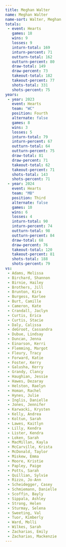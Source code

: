 ```yaml
---
title: Meghan Walter
name: Meghan Walter
name-sort: Walter, Meghan
totals:
 - event: Hearts
   games: 18
   wins: 9
   losses: 9
   inturn-total: 169
   inturn-percent: 71
   outturn-total: 162
   outturn-percent: 80
   draw-total: 149
   draw-percent: 73
   takeout-total: 182
   takeout-percent: 77
   shots-total: 331
   shots-percent: 75
years:
 - year: 2023
   event: Hearts
   team: "WC"
   position: Fourth
   alternate: false
   games: 8
   wins: 3
   losses: 5
   inturn-total: 79
   inturn-percent: 67
   outturn-total: 64
   outturn-percent: 75
   draw-total: 81
   draw-percent: 71
   takeout-total: 62
   takeout-percent: 71
   shots-total: 143
   shots-percent: 71
 - year: 2024
   event: Hearts
   team: "MB"
   position: Third
   alternate: false
   games: 10
   wins: 6
   losses: 4
   inturn-total: 90
   inturn-percent: 74
   outturn-total: 98
   outturn-percent: 84
   draw-total: 68
   draw-percent: 76
   takeout-total: 120
   takeout-percent: 81
   shots-total: 188
   shots-percent: 79
vs:
 - Adams, Melissa
 - Birchard, Shannon
 - Birnie, Hailey
 - Brothers, Jill
 - Brunton, Kira
 - Burgess, Karlee
 - Burt, Camille
 - Cameron, Kate
 - Crandall, Jaclyn
 - Curtis, Erica
 - Curtis, Stacie
 - Daly, Calissa
 - deGroot, Cassandra
 - Dubue, Lindsay
 - Duncan, Jenna
 - Einarson, Kerri
 - Flemming, Margot
 - Fleury, Tracy
 - Forward, Katie
 - Foster, Kerry
 - Galusha, Kerry
 - Grandy, Clancy
 - Haughian, Jessie
 - Hawes, Dezaray
 - Helston, Raelyn
 - Homan, Rachel
 - Hynes, Julie
 - Inglis, Danielle
 - Jones, Jennifer
 - Karwacki, Krysten
 - Kelly, Andrea
 - Koltun, Sarah
 - Lawes, Kaitlyn
 - Lilly, Kendra
 - Lister, Kendra
 - Loken, Sarah
 - MacMillan, Kayla
 - McCarville, Krista
 - McDonald, Taylor
 - Miskew, Emma
 - Moore, Kristie
 - Papley, Paige
 - Potts, Sarah
 - Quillian, Sylvie
 - Rizzo, Jo-Ann
 - Scheidegger, Casey
 - Schmiemann, Danielle
 - Scoffin, Bayly
 - Sippala, Ashley
 - Strong, Helen
 - Sturmay, Selena
 - Sweeting, Val
 - Tuor, Kimberly
 - Ward, Molli
 - Wilkes, Sarah
 - Zacharias, Emily
 - Zacharias, Mackenzie
---
```

